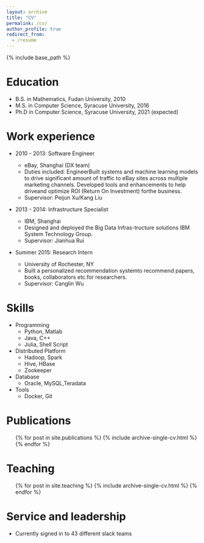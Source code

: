 ```yaml
---
layout: archive
title: "CV"
permalink: /cv/
author_profile: true
redirect_from:
  - /resume
---
```


{% include base_path %}

Education
======
* B.S. in Mathematics, Fudan University, 2010
* M.S. in Computer Science, Syracuse University, 2016
* Ph.D in Computer Science, Syracuse University, 2021 (expected)

Work experience
======
* 2010 - 2013: Software Engineer
  * eBay, Shanghai (DX team)
  * Duties included: EngineerBuilt systems and machine learning models to drive significant amount of traffic to eBay sites across multiple marketing channels. Developed tools and enhancements to help driveand optimize ROI (Return On Investment) forthe business.
  * Supervisor: Peijun Xu/Kang Liu

* 2013 - 2014: Infrastructure Specialist
  * IBM, Shanghai
  * Designed  and  deployed  the  Big  Data  Infras-tructure solutions IBM System Technology Group.
  * Supervisor: Jianhua Rui
  
* Summer 2015: Research Intern
  * University of Rochester, NY
  * Built a personalized recommendation systemto recommend papers, books, collaborators etc.for researchers.
  * Supervisor: Canglin Wu
  
Skills
======
* Programming
  * Python, Matlab
  * Java, C++
  * Julia, Shell Script
* Distributed  Platform
  * Hadoop, Spark
  * Hive, HBase
  * Zookeeper
* Database
  * Oracle, MySQL,Teradata
* Tools
  * Docker, Git

Publications
======
  <ul>{% for post in site.publications %}
    {% include archive-single-cv.html %}
  {% endfor %}</ul>
  
Teaching
======
  <ul>{% for post in site.teaching %}
    {% include archive-single-cv.html %}
  {% endfor %}</ul>
  
Service and leadership
======
* Currently signed in to 43 different slack teams
